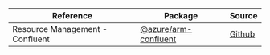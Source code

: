 | Reference | Package | Source |
|---|---|---|
|Resource Management - Confluent|[@azure/arm-confluent](https://www.npmjs.com/package/@azure/arm-confluent)|[Github](https://github.com/Azure/azure-sdk-for-js)|
